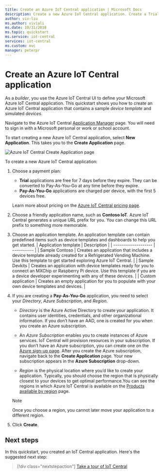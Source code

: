 ```yaml
---
title: Create an Azure IoT Central application | Microsoft Docs
description: Create a new Azure IoT Central application. Create a Trial or Pay-As-You-Go application using an application template.
author: viv-liu
ms.author: viviali
ms.date: 10/31/2018
ms.topic: quickstart
ms.service: iot-central
services: iot-central
ms.custom: mvc
manager: peterpr
---
```


# Create an Azure IoT Central application

As a _builder_, you use the Azure IoT Central UI to define your Microsoft Azure IoT Central application. This quickstart shows you how to create an Azure IoT Central application that contains a sample _device template_ and simulated _devices_.

Navigate to the Azure IoT Central [Application Manager](https://aka.ms/iotcentral) page. You will need to sign in with a Microsoft personal or work or school account.

To start creating a new Azure IoT Central application, select **New Application**. This takes you to the **Create Application** page.

![Azure IoT Central Create Application page](media/quick-deploy-iot-central/iotcentralcreate.png)

To create a new Azure IoT Central application:

1. Choose a payment plan:
    - **Trial** applications are free for 7 days before they expire. They can be converted to Pay-As-You-Go at any time before they expire.
    - **Pay-As-You-Go** applications are charged per device, with the first 5 devices free.

    Learn more about pricing on the [Azure IoT Central pricing page](https://azure.microsoft.com/pricing/details/iot-central/).

1. Choose a friendly application name, such as **Contoso IoT**. Azure IoT Central generates a unique URL prefix for you. You can change this URL prefix to something more memorable.

1. Choose an application template. An application template can contain predefined items such as device templates and dashboards to help you get started.
    | Application template | Description |
    | -------------------- | ----------- |
    | Sample Contoso       | Creates an application that includes a device template already created for a Refrigerated Vending Machine. Use this template to get started exploring Azure IoT Central. |
    | Sample Devkits       | Creates an application with device templates ready for you to connect an MXChip or Raspberry Pi device. Use this template if you are a device developer experimenting with any of these devices. |
    | Custom application   | Creates an empty application for you to populate with your own device templates and devices. |

1. If you are creating a **Pay-As-You-Go** application, you need to select your *Directory*, *Azure Subscription*, and *Region*. 
    - *Directory* is the Azure Active Directory to create your application. It contains user identities, credentials, and other organizational information. If you don’t have an AAD, one is created for you when you create an Azure subscription.

    - An *Azure Subscription* enables you to create instances of Azure services. IoT Central will provision resources in your subscription. If you don’t have an Azure subscription, you can create one on the [Azure sign-up page](https://aka.ms/createazuresubscription). After you create the Azure subscription, navigate back to the **Create Application** page. Your new subscription appears in the **Azure Subscription** drop-down.

    - *Region* is the physical location where you’d like to create your application. Typically, you should choose the region that is physically closest to your devices to get optimal performance.You can see the regions in which Azure IoT Central is available on the [Products available by region](https://azure.microsoft.com/regions/services/) page.

    > [!Note]
    > Once you choose a region, you cannot later move your application to a different region.

1. Click **Create**.

## Next steps

In this quickstart, you created an IoT Central application. Here's the suggested next step:

> [!div class="nextstepaction"]
> [Take a tour of IoT Central](#overview-iot-central-tour)